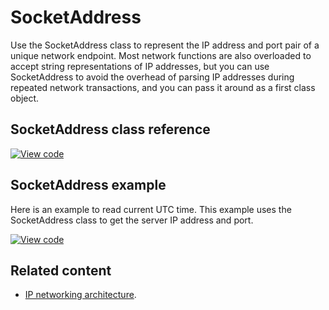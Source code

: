 # SocketAddress

Use the SocketAddress class to represent the IP address and port pair of a unique network endpoint. Most network functions are also overloaded to accept string representations of IP addresses, but you can use SocketAddress to avoid the overhead of parsing IP addresses during repeated network transactions, and you can pass it around as a first class object.

## SocketAddress class reference

[![View code](https://www.mbed.com/embed/?type=library)](https://os.mbed.com/docs/mbed-os/v6.2/mbed-os-api-doxy/class_socket_address.html)

## SocketAddress example

Here is an example to read current UTC time. This example uses the SocketAddress class to get the server IP address and port.

[![View code](https://www.mbed.com/embed/?url=https://github.com/ARMmbed/mbed-os-snippet-UDPSocket/tree/v6.2)](https://github.com/ARMmbed/mbed-os-snippet-UDPSocket/blob/v6.2/main.cpp)

## Related content

- [IP networking architecture](../apis/connectivity-architecture.html).
